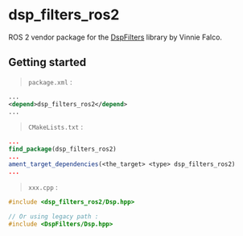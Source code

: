 # dsp_filters_ros2

ROS 2 vendor package for the [DspFilters](https://github.com/vinniefalco/DSPFilters) library by Vinnie Falco.

## Getting started

> `package.xml` :
```xml
...
<depend>dsp_filters_ros2</depend>
...
```

> `CMakeLists.txt` :
```cmake
...
find_package(dsp_filters_ros2)
...
ament_target_dependencies(<the_target> <type> dsp_filters_ros2)
...
```
> `xxx.cpp` :
```cpp
#include <dsp_filters_ros2/Dsp.hpp>

// Or using legacy path :
#include <DspFilters/Dsp.hpp>
```

